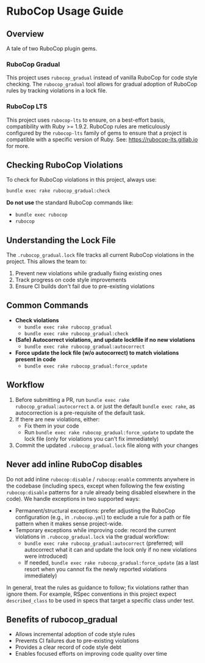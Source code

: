 # RuboCop Usage Guide

## Overview

A tale of two RuboCop plugin gems.

### RuboCop Gradual

This project uses `rubocop_gradual` instead of vanilla RuboCop for code style checking. The `rubocop_gradual` tool allows for gradual adoption of RuboCop rules by tracking violations in a lock file.

### RuboCop LTS

This project uses `rubocop-lts` to ensure, on a best-effort basis, compatibility with Ruby >= 1.9.2.
RuboCop rules are meticulously configured by the `rubocop-lts` family of gems to ensure that a project is compatible with a specific version of Ruby. See: https://rubocop-lts.gitlab.io for more.

## Checking RuboCop Violations

To check for RuboCop violations in this project, always use:

```bash
bundle exec rake rubocop_gradual:check
```

**Do not use** the standard RuboCop commands like:
- `bundle exec rubocop`
- `rubocop`

## Understanding the Lock File

The `.rubocop_gradual.lock` file tracks all current RuboCop violations in the project. This allows the team to:

1. Prevent new violations while gradually fixing existing ones
2. Track progress on code style improvements
3. Ensure CI builds don't fail due to pre-existing violations

## Common Commands

- **Check violations**
    - `bundle exec rake rubocop_gradual`
    - `bundle exec rake rubocop_gradual:check`
- **(Safe) Autocorrect violations, and update lockfile if no new violations**
  - `bundle exec rake rubocop_gradual:autocorrect`
- **Force update the lock file (w/o autocorrect) to match violations present in code**
  - `bundle exec rake rubocop_gradual:force_update`

## Workflow

1. Before submitting a PR, run `bundle exec rake rubocop_gradual:autocorrect`
   a. or just the default `bundle exec rake`, as autocorrection is a pre-requisite of the default task.
2. If there are new violations, either:
   - Fix them in your code
   - Run `bundle exec rake rubocop_gradual:force_update` to update the lock file (only for violations you can't fix immediately)
3. Commit the updated `.rubocop_gradual.lock` file along with your changes

## Never add inline RuboCop disables

Do not add inline `rubocop:disable` / `rubocop:enable` comments anywhere in the codebase (including specs, except when following the few existing `rubocop:disable` patterns for a rule already being disabled elsewhere in the code). We handle exceptions in two supported ways:

- Permanent/structural exceptions: prefer adjusting the RuboCop configuration (e.g., in `.rubocop.yml`) to exclude a rule for a path or file pattern when it makes sense project-wide.
- Temporary exceptions while improving code: record the current violations in `.rubocop_gradual.lock` via the gradual workflow:
  - `bundle exec rake rubocop_gradual:autocorrect` (preferred; will autocorrect what it can and update the lock only if no new violations were introduced)
  - If needed, `bundle exec rake rubocop_gradual:force_update` (as a last resort when you cannot fix the newly reported violations immediately)

In general, treat the rules as guidance to follow; fix violations rather than ignore them. For example, RSpec conventions in this project expect `described_class` to be used in specs that target a specific class under test.

## Benefits of rubocop_gradual

- Allows incremental adoption of code style rules
- Prevents CI failures due to pre-existing violations
- Provides a clear record of code style debt
- Enables focused efforts on improving code quality over time
